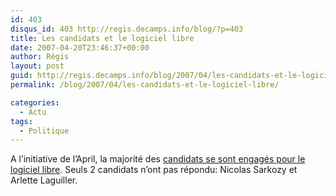 ```yaml
---
id: 403
disqus_id: 403 http://regis.decamps.info/blog/?p=403
title: Les candidats et le logiciel libre
date: 2007-04-20T23:46:37+00:00
author: Régis
layout: post
guid: http://regis.decamps.info/blog/2007/04/les-candidats-et-le-logiciel-libre/
permalink: /blog/2007/04/les-candidats-et-le-logiciel-libre/

categories:
  - Actu
tags:
  - Politique
---
```

A l’initiative de l’April, la majorité des [candidats se sont engagés pour le logiciel libre](http://candidats.fr/). Seuls 2 candidats n’ont pas répondu: Nicolas Sarkozy et Arlette Laguiller.

